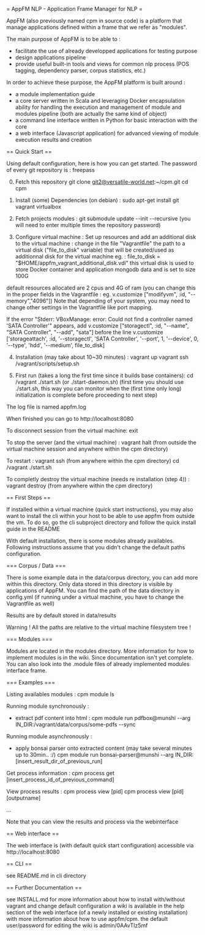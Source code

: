 = AppFM NLP - Application Frame Manager for NLP =

AppFM (also previously named cpm in source code) is a platform that manage applications defined within a frame that we refer as "modules". 

The main purpose of AppFM is to be able to :

- facilitate the use of already developped applications for testing purpose
- design applications pipeline
- provide useful built-in tools and views for common nlp process (POS tagging, dependency parser, corpus statistics, etc.)

In order to achieve these purpose, the AppFM platform is built around :

- a module implementation guide
- a core server written in Scala and leveraging Docker encapsulation ability for handling the execution and management of module and modules pipeline (both are actually the same kind of object)
- a command line interface written in Python for basic interaction with the core
- a web interface (Javascript application) for advanced viewing of module execution results and creation

== Quick Start ==

Using default configuration, here is how you can get started.
The password of every git repository is : freepass

0. Fetch this repository
git clone git2@versatile-world.net:~/cpm.git
cd cpm

1. Install (some) Dependencies (on debian) :
sudo apt-get install git vagrant virtualbox 

2. Fetch projects modules :
git submodule update --init --recursive
(you will need to enter multiple times the repository password)

3. Configure virtual machine : Set up resources and add an additional disk to the virtual machine :
change in the file "Vagrantfile" the path to a virtual disk ("file_to_disk" variable) that will be created/used as additionnal disk for the virtual machine
eg. : file_to_disk = "$HOME/appfm_vagrant_additional_disk.vdi"
this virtual disk is used to store Docker container and application mongodb data and is set to size 100G

default resources allocated are 2 cpus and 4G of ram (you can change this in the proper fields in the Vagrantfile : eg. v.customize ["modifyvm", :id, "--memory","4096"])
Note that depending of your system, you may need to change other settings in the Vagrantfile like port mapping.

If the error "Stderr: VBoxManage: error: Could not find a controller named 'SATA Controller'" appears, add 
v.customize ["storagectl", :id, "--name", "SATA Controller", "--add", "sata"]
before the line 
v.customize ['storageattach', :id, '--storagectl', 'SATA Controller', '--port', 1, '--device', 0, '--type', 'hdd', '--medium', file_to_disk]



4. Installation (may take about 10~30 minutes) :
vagrant up
vagrant ssh
/vagrant/scripts/setup.sh


5. First run (takes a long the first time since it builds base containers):
cd /vagrant
./start.sh (or ./start-daemon.sh)
(first time you should use ./start.sh, this way you can monitor when the (first time only long) initialization is complete before proceeding to next step)


The log file is named appfm.log

When finished you can go to http://localhost:8080

To disconnect session from the virtual machine:
exit

To stop the server (and the virtual machine) :
vagrant halt (from outside the virtual machine session and anywhere within the cpm directory)

To restart :
vagrant ssh (from anywhere within the cpm directory)
cd /vagrant
./start.sh

To completly destroy the virtual machine (needs re installation (step 4)) :
vagrant destroy (from anywhere within the cpm directory)

== First Steps ==

If installed within a virtual machine (quick start instructions), you may also want to install the cli within your host to be able to use appfm from outside the vm.
To do so, go the cli subproject directory and follow the quick install guide in the README 

With default installation, there is some modules already availables.
Following instructions assume that you didn't change the default paths configuration.

=== Corpus / Data ===

There is some example data in the data/corpus directory, you can add more within this directory.
Only data stored in this directory is visible by applications of AppFM.
You can find the path of the data directory in config.yml (if running under a virtual machine, you have to change the Vagrantfile as well)

Results are by default stored in data/results

Warning ! All the paths are relative to the virtual machine filesystem tree !

=== Modules ===

Modules are located in the modules directory. More information for how to implement modules is in the wiki.
Since documentation isn't yet complete. You can also look into the .module files of already implemented modules interface frame.

=== Examples ===

Listing availables modules :
cpm module ls

Running module synchronously :
- extract pdf content into html :
cpm module run pdfbox@munshi --arg IN_DIR:/vagrant/data/corpus/some-pdfs --sync

Running module asynchronously :
- apply bonsai parser onto extracted content (may take several minutes up to 30min.. :/)
cpm module run bonsai-parser@munshi --arg IN_DIR:[insert_result_dir_of_previous_run]

Get process information :
cpm process get [insert_process_id_of_previous_command]

View process results :
cpm process view [pid]
cpm process view [pid] [outputname]

...

Note that you can view the results and process via the webinterface





== Web interface ==

The web interface is (with default quick start configuration) accessible via http://localhost:8080

== CLI ==

see README.md in cli directory

== Further Documentation ==

see INSTALL.md for more information about how to install with/without vagrant and change default configuration
a wiki is available in the help section of the web interface (of a newly installed or existing installation) with more information about how to use appfm/cpm.
the default user/password for editing the wiki is admin/0AAvTIz5mf
